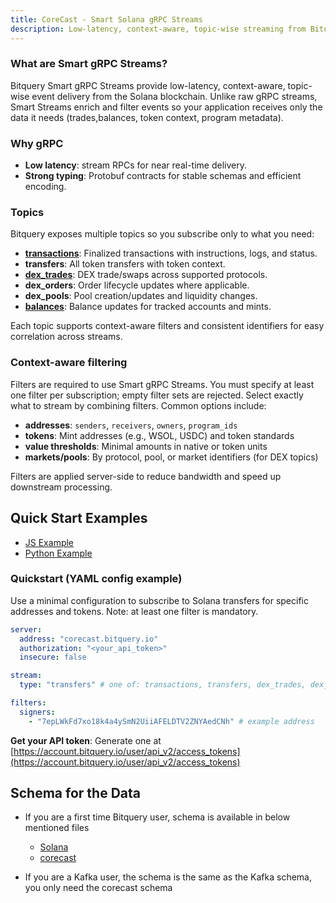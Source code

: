 ```yaml
---
title: CoreCast - Smart Solana gRPC Streams
description: Low-latency, context-aware, topic-wise streaming from Bitquery for onchain data over gRPC.
---
```


### What are Smart gRPC Streams?

Bitquery Smart gRPC Streams provide low-latency, context-aware, topic-wise event delivery from the Solana blockchain. Unlike raw gRPC streams, Smart Streams enrich and filter events so your application receives only the data it needs (trades,balances, token context, program metadata).

### Why gRPC

- **Low latency**: stream RPCs for near real-time delivery.
- **Strong typing**: Protobuf contracts for stable schemas and efficient encoding.

### Topics

Bitquery exposes multiple topics so you subscribe only to what you need:

- **[transactions](https://docs.bitquery.io/docs/grpc/solana/topics/transactions)**: Finalized transactions with instructions, logs, and status.
- **transfers**: All token transfers with token context.
- **[dex_trades](https://docs.bitquery.io/docs/grpc/solana/topics/dextrades)**: DEX trade/swaps across supported protocols.
- **dex_orders**: Order lifecycle updates where applicable.
- **dex_pools**: Pool creation/updates and liquidity changes.
- **[balances](https://docs.bitquery.io/docs/grpc/solana/topics/balance)**: Balance updates for tracked accounts and mints.

Each topic supports context-aware filters and consistent identifiers for easy correlation across streams.

### Context-aware filtering

Filters are required to use Smart gRPC Streams. You must specify at least one filter per subscription; empty filter sets are rejected. Select exactly what to stream by combining filters. Common options include:

- **addresses**: `senders`, `receivers`, `owners`, `program_ids`
- **tokens**: Mint addresses (e.g., WSOL, USDC) and token standards
- **value thresholds**: Minimal amounts in native or token units
- **markets/pools**: By protocol, pool, or market identifiers (for DEX topics)

Filters are applied server-side to reduce bandwidth and speed up downstream processing.

## Quick Start Examples

- [JS Example](https://github.com/bitquery/grpc-code-samples/tree/main/js-demo)
- [Python Example](https://github.com/bitquery/grpc-code-samples/tree/main/python-demo)

### Quickstart (YAML config example)

Use a minimal configuration to subscribe to Solana transfers for specific addresses and tokens. Note: at least one filter is mandatory.

```yaml
server:
  address: "corecast.bitquery.io"
  authorization: "<your_api_token>"
  insecure: false

stream:
  type: "transfers" # one of: transactions, transfers, dex_trades, dex_orders, dex_pools, balances

filters:
  signers:
    - "7epLWkFd7xo18k4a4ySmN2UiiAFELDTV2ZNYAedCNh" # example address
```

**Get your API token**: Generate one at [https://account.bitquery.io/user/api_v2/access_tokens](https://account.bitquery.io/user/api_v2/access_tokens)

## Schema for the Data

- If you are a first time Bitquery user, schema is available in below mentioned files

  - [Solana](https://github.com/bitquery/streaming_protobuf/tree/main/solana)
  - [corecast](https://github.com/bitquery/streaming_protobuf/tree/main/solana/corecast)

- If you are a Kafka user, the schema is the same as the Kafka schema, you only need the corecast schema
